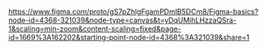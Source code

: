 https://www.figma.com/proto/gS7pZhlgFgamPDmlB5DCm8/Figma-basics?node-id=4368-321039&node-type=canvas&t=yDqUMihLHzzaQSra-1&scaling=min-zoom&content-scaling=fixed&page-id=1669%3A162202&starting-point-node-id=4368%3A321039&share=1
